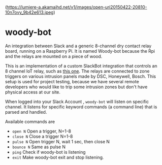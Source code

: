 (https://lumiere-a.akamaihd.net/v1/images/open-uri20150422-20810-10n7ovy_9b42e613.jpeg)
# woody-bot
An integration between Slack and a generic 8-channel dry contact relay board, running on a Raspberry Pi.  It is named Woody-bot because the Rpi and the relays are mounted on a piece of wood.  

This is an implementation of a custom SlackBot integration that controls an 8 channel IoT relay, such as [this one](https://www.amazon.com/Elegoo-Channel-Optocoupler-Arduino-Raspberry/dp/B01HCFJC0Y/).
The relays are connected to zone triggers on various intrusion panels made by DSC, Honeywell, Bosch.  This setup is used for project testing, because we have several remote developers who would like to trip 
some intrusion zones but don't have physical access at our site.


When logged into your Slack Account , `woody-bot` will listen on specific channel.  It listens for specific keyword commands (a command line) that is parsed and handled.

Available commands are
* `open N`     Open a trigger, N=1-8
* `close N`    Close a trigger N=1-8
* `pulse N`    Open trigger N, wait 1 sec, then close N
* `bounce N`   Same as pulse N
* `ping`       Check if woody-bot is listening
* `exit`       Make woody-bot exit and stop listening.




